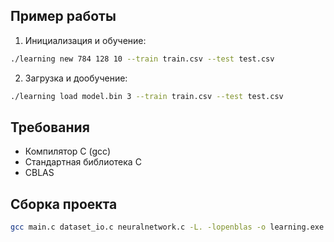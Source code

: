 ## Пример работы

1. Инициализация и обучение:
```bash
./learning new 784 128 10 --train train.csv --test test.csv
```
2. Загрузка и дообучение:
```bash
./learning load model.bin 3 --train train.csv --test test.csv
```

## Требования

- Компилятор C (gcc)
- Стандартная библиотека C
- CBLAS

## Сборка проекта

```bash
gcc main.c dataset_io.c neuralnetwork.c -L. -lopenblas -o learning.exe
```
